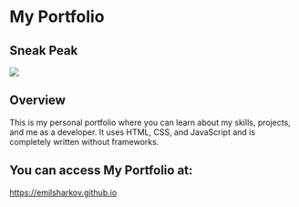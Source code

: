 # My Portfolio

## Sneak Peak

![](https://github.com/emilsharkov/emilsharkov.github.io/blob/main/images/emilportfolio.jpg)

## Overview
This is my personal portfolio where you can learn about my skills, projects, and me as a developer. It uses HTML, CSS, and JavaScript and is completely written without frameworks.

## You can access My Portfolio at:
https://emilsharkov.github.io
